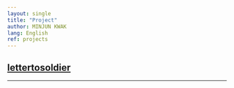 ```yaml
---
layout: single
title: "Project"
author: MINJUN KWAK
lang: English
ref: projects
---
```


## [lettertosoldier]({{"https://minjunkwak.github.io/lettertosoldier/lettertosoldier-kor-download/"}})

---

